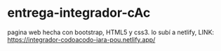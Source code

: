 # entrega-integrador-cAc
pagina web hecha con bootstrap, HTML5 y css3.
lo subí a netlify, LINK: https://integrador-codoacodo-iara-pou.netlify.app/
